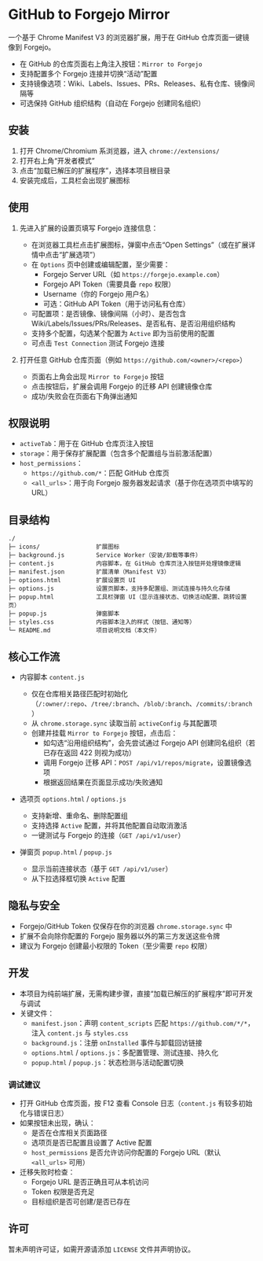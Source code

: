 # GitHub to Forgejo Mirror

一个基于 Chrome Manifest V3 的浏览器扩展，用于在 GitHub 仓库页面一键镜像到 Forgejo。

- 在 GitHub 的仓库页面右上角注入按钮：`Mirror to Forgejo`
- 支持配置多个 Forgejo 连接并切换“活动”配置
- 支持镜像选项：Wiki、Labels、Issues、PRs、Releases、私有仓库、镜像间隔等
- 可选保持 GitHub 组织结构（自动在 Forgejo 创建同名组织）

## 安装

1. 打开 Chrome/Chromium 系浏览器，进入 `chrome://extensions/`
2. 打开右上角“开发者模式”
3. 点击“加载已解压的扩展程序”，选择本项目根目录
4. 安装完成后，工具栏会出现扩展图标

## 使用

1. 先进入扩展的设置页填写 Forgejo 连接信息：
   - 在浏览器工具栏点击扩展图标，弹窗中点击“Open Settings”（或在扩展详情中点击“扩展选项”）
   - 在 `Options` 页中创建或编辑配置，至少需要：
     - Forgejo Server URL（如 `https://forgejo.example.com`）
     - Forgejo API Token（需要具备 `repo` 权限）
     - Username（你的 Forgejo 用户名）
     - 可选：GitHub API Token（用于访问私有仓库）
   - 可配置项：是否镜像、镜像间隔（小时）、是否包含 Wiki/Labels/Issues/PRs/Releases、是否私有、是否沿用组织结构
   - 支持多个配置，勾选某个配置为 `Active` 即为当前使用的配置
   - 可点击 `Test Connection` 测试 Forgejo 连接

2. 打开任意 GitHub 仓库页面（例如 `https://github.com/<owner>/<repo>`）
   - 页面右上角会出现 `Mirror to Forgejo` 按钮
   - 点击按钮后，扩展会调用 Forgejo 的迁移 API 创建镜像仓库
   - 成功/失败会在页面右下角弹出通知

## 权限说明

- `activeTab`：用于在 GitHub 仓库页注入按钮
- `storage`：用于保存扩展配置（包含多个配置组与当前激活配置）
- `host_permissions`：
  - `https://github.com/*`：匹配 GitHub 仓库页
  - `<all_urls>`：用于向 Forgejo 服务器发起请求（基于你在选项页中填写的 URL）

## 目录结构

```
./
├─ icons/                扩展图标
├─ background.js         Service Worker（安装/卸载等事件）
├─ content.js            内容脚本，在 GitHub 仓库页注入按钮并处理镜像逻辑
├─ manifest.json         扩展清单（Manifest V3）
├─ options.html          扩展设置页 UI
├─ options.js            设置页脚本，支持多配置组、测试连接与持久化存储
├─ popup.html            工具栏弹窗 UI（显示连接状态、切换活动配置、跳转设置页）
├─ popup.js              弹窗脚本
├─ styles.css            内容脚本注入的样式（按钮、通知等）
└─ README.md             项目说明文档（本文件）
```

## 核心工作流

- 内容脚本 `content.js`
  - 仅在仓库相关路径匹配时初始化（`/:owner/:repo`、`/tree/:branch`、`/blob/:branch`、`/commits/:branch`）
  - 从 `chrome.storage.sync` 读取当前 `activeConfig` 与其配置项
  - 创建并挂载 `Mirror to Forgejo` 按钮，点击后：
    - 如勾选“沿用组织结构”，会先尝试通过 Forgejo API 创建同名组织（若已存在返回 422 则视为成功）
    - 调用 Forgejo 迁移 API：`POST /api/v1/repos/migrate`，设置镜像选项
    - 根据返回结果在页面显示成功/失败通知

- 选项页 `options.html` / `options.js`
  - 支持新增、重命名、删除配置组
  - 支持选择 `Active` 配置，并将其他配置自动取消激活
  - 一键测试与 Forgejo 的连接（`GET /api/v1/user`）

- 弹窗页 `popup.html` / `popup.js`
  - 显示当前连接状态（基于 `GET /api/v1/user`）
  - 从下拉选择框切换 `Active` 配置

## 隐私与安全

- Forgejo/GitHub Token 仅保存在你的浏览器 `chrome.storage.sync` 中
- 扩展不会向除你配置的 Forgejo 服务器以外的第三方发送这些令牌
- 建议为 Forgejo 创建最小权限的 Token（至少需要 `repo` 权限）

## 开发

- 本项目为纯前端扩展，无需构建步骤，直接“加载已解压的扩展程序”即可开发与调试
- 关键文件：
  - `manifest.json`：声明 `content_scripts` 匹配 `https://github.com/*/*`，注入 `content.js` 与 `styles.css`
  - `background.js`：注册 `onInstalled` 事件与卸载回访链接
  - `options.html` / `options.js`：多配置管理、测试连接、持久化
  - `popup.html` / `popup.js`：状态检测与活动配置切换

### 调试建议

- 打开 GitHub 仓库页面，按 F12 查看 Console 日志（`content.js` 有较多初始化与错误日志）
- 如果按钮未出现，确认：
  - 是否在仓库相关页面路径
  - 选项页是否已配置且设置了 Active 配置
  - `host_permissions` 是否允许访问你配置的 Forgejo URL（默认 `<all_urls>` 可用）
- 迁移失败时检查：
  - Forgejo URL 是否正确且可从本机访问
  - Token 权限是否充足
  - 目标组织是否可创建/是否已存在

## 许可

暂未声明许可证，如需开源请添加 `LICENSE` 文件并声明协议。
